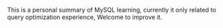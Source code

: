This is a personal summary of MySQL learning, 
currently it only related to query optimization experience,
Welcome to improve it.

